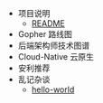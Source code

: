 <!-- - <span class="iconfont icon-atom"></span> 项目说明
  - [<span class="iconfont icon-fly"></span> README](/)
  - [<span class="iconfont icon-install"></span> 安装和引用](guide/installation.md)
  - [<span class="iconfont icon-wxapp"></span> 开始之前](guide/preparatory.md)
  - [<span class="iconfont icon-page"></span> 页面](guide/page.md)
  - [<span class="iconfont icon-component"></span> 组件](guide/component.md)
  - [<span class="iconfont icon-matrix"></span> 数据](guide/data.md)
  - [<span class="iconfont icon-mix"></span> 混合](guide/mixin.md)
  - [<span class="iconfont icon-plugin"></span> 插件](guide/plugin.md)
- <span class="iconfont icon-crown"></span> 安利推荐
  - [<span class="iconfont icon-satellite"></span> 状态管理](guide/state-management.md)
  - [<span class="iconfont icon-router"></span> 路由增强](guide/router.md)
  - [<span class="iconfont icon-alert"></span> 界面反馈](guide/ui-feedback.md)
- <span class="iconfont icon-factory"></span> 工程化
  - [<span class="iconfont icon-file"></span> 单文件组件](guide/single-file-component.md)
  - [<span class="iconfont icon-pack"></span> 包管理及构建工具](guide/package-management-and-build-tools.md)
- <span class="iconfont icon-magic"></span> 还有更多
  - [<span class="iconfont icon-nut"></span> 示例](guide/examples.md)
  - [<span class="iconfont icon-discord"></span> 加入 Discord 讨论组](https://discord.gg/YXxy8Wp)
 -->
- <span class="iconfont icon-atom"></span> 项目说明
  - [<span class="iconfont icon-fly"></span> README](/)
- <span class="far fa-user"></span> Gopher 路线图
- <span class="iconfont icon-router"></span> 后端架构师技术图谱
- <span class="iconfont icon-component"></span> Cloud-Native 云原生
- <span class="iconfont icon-crown"></span> 安利推荐
- <span class="iconfont icon-file"></span> 乱记杂谈
  - [<span class="iconfont icon-nut"></span> hello-world](random/hello-world.md)

